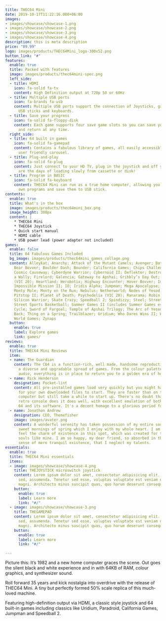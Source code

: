 ```yaml
---
title: THEC64 Mini
date: 2019-10-17T11:22:16.000+06:00
images:
- images/showcase/showcase-1.png
- images/showcase/showcase-2.png
- images/showcase/showcase-3.png
- images/showcase/showcase-4.png
description: this is meta description
price: "89.99"
logo: images/products/THEC64Mini_logo-300x52.png
button_link: "#"
features:
  enable: true
  title: Packed with features
  image: images/products/thec64mini-spec.png
  left_side:
  - title: HDMI
    icon: fa-solid fa-tv
    content: High Definition output at 720p 50 or 60Hz
  - title: Multiple USB ports
    icon: fa-brands fa-usb
    content: Multiple USB ports support the connection of Joysticks, gamepads, mice,
      USB sticks and keyboards.
  - title: Save your progress
    icon: fa-solid fa-floppy-disk
    content: Each game supports four save game slots so you can save your progress
      and return at any time.
  right_side:
  - title: 64 built in games
    icon: fa-solid fa-gamepad
    content: Contains a fabulous library of games, all easily accessible through a
      user friendly carousel.
  - title: Plug-and-play
    icon: fa-solid fa-plug
    content: Just connect to your HD TV, plug in the joystick and off you go! Gone
      are the days of loading slowly from cassette or disk!
  - title: Program in BASIC
    icon: fa-solid fa-keyboard
    content: THEC64 Mini can run as a true home computer, allowing you to write your
      own programs and save them to USB stick.
contents:
  enable: true
  title: What's in the box
  image: images/products/thec64mini_box.png
  image_height: 300px
  content: |
    * THEC64 Mini
    * THEC64 Joystick
    * Quick start manual
    * HDMI cable
    * USB power lead (power adapter not included)
games:
  enable: false
  title: 64 Fabulous Games Included
  bg_image: images/products/thec64mini_games_collage.png
  content: Alleykat; Anarchy; Attack of the Mutant Camels; Avenger; Battle Valley;
    Bear Bovver; Boulder Dash; Bounder; California Games; Chips Challenge; Confuzion;
    Cosmic Causeway; Cyberdyne Warrior; Cybernoid II; Deflektor; Destroyer; Everyone’s
    a Wally; Firelord; Galencia; Gateway to Apshai; Gribbly’s Day Out; Gridrunner
    (VIC 20); Heartland; Herobotix; Highway Encounter; Hover Bovver; Impossible Mission;
    Impossible Mission II; IO; Iridis Alpha; Jumpman; Mega Apocalypse; Mission AD;
    Monty Mole; Monty on the Run; Nebulus; Netherworld; Nodes of Yesod; Paradroid;
    Pitstop II; Planet of Death; Psychedelia (VIC 20); Ranarama; Robin of the Wood;
    Silicon Warrior; Skate Crazy; Speedball 2; Spindizzy; Steel; Street Sports Baseball;
    Street Sports Basketball; Summer Games II (includes Summer Games events); Super
    Cycle; Sword of Fargoal; Temple of Apshai Trilogy; The Arc of Yesod; Thing Bounces
    Back; Thing on a Spring; Trailblazer; Uridium; Who Dares Wins II; Winter Games;
    World Games; Zynaps
  button:
    enable: true
    label: Explore games
    link: games/
reviews:
  enable: true
  title: THEC64 Mini Reviews
  item:
  - name: The Guardian
    content: The C64 is a function-rich, well made, handsome reproduction and includes
      a diverse and upgradable spread of games. From the colour palette to the crunchy
      audio, everything is in place to return you to a golden era of home computing.
  - name: Rick Henderson
    designation: Pocket-lint
    content: All pre-installed games load very quickly but you might have to wait
      for your own downloaded files to start. They are faster than on the original
      computer but still take a while to start up. There's no doubt that what the
      retro console does it does well, with excellent emulation of both the Commodore
      64 and its software. It's a decent homage to a glorious period for gaming.
  - name: Jonathon Andrew
    designation: CEO, Themefisher
    image: images/avater.png
    content: A wonderful serenity has taken possession of my entire soul, like these
      sweet mornings of spring which I enjoy with my whole heart. I am alone, and
      feel the charm of existence in this spot, which was created for the bliss of
      souls like mine. I am so happy, my dear friend, so absorbed in the exquisite
      sense of mere tranquil existence, that I neglect my talents.
essentials:
  enable: true
  title: THEC64 Mini essentials
  items:
  - image: images/showcase/showcase-4.png
    title: THEJOYSTICK microswitch joystick
    content: Lorem ipsum dolor sit amet, consectetur adipisicing elit. Voluptate,
      sed, assumenda. Tenetur sed esse, voluptas voluptate est veniam numquam, quis
      magni. Architecto minus suscipit quas, quo harum deserunt consequatur cumque!
    button:
      enable: true
      label: Learn more
      link: "#/"
  - image: images/showcase/showcase-3.png
    title: THEGAMEPAD
    content: Lorem ipsum dolor sit amet, consectetur adipisicing elit. Voluptate,
      sed, assumenda. Tenetur sed esse, voluptas voluptate est veniam numquam, quis
      magni. Architecto minus suscipit quas, quo harum deserunt consequatur cumque!
    button:
      enable: true
      label: Learn more
      link: "#/"

---
```

Picture this: It’s 1982 and a new home computer graces the scene. Out goes the silent black and white experience and in with 64KB of RAM, colour graphics, and synthesizer sound.

Roll forward 35 years and kick nostalgia into overdrive with the release of THEC64 Mini. A tiny but perfectly formed 50% scale replica of this much-loved machine.

Featuring high-definition output via HDMI, a classic style joystick and 64 built-in games including classics like Uridium, Paradroid, California Games, Jumpman and Speedball 2.